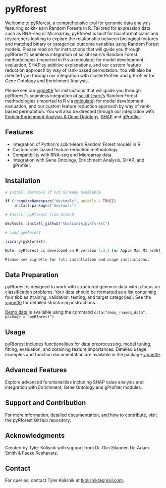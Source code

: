 # pyRforest

Welcome to pyRforest, a comprehensive tool for genomic data analysis featuring scikit-learn Random Forests in R. Tailored for expression data, such as RNA-seq or Microarray, pyRforest is built for bioinformaticians and researchers looking to explore the relationship between biological features and matched binary or categorical outcome variables using Random Forest models. Please read on for instructions that will guide you through pyRforest's seamless integration of scikit-learn's Random Forest methodologies (imported to R via reticulate) for model development, evaluation, SHAPley additive explanations, and our custom feature reduction approach by way of rank-based permutation. You will also be directed you through our integration with clusterProfiler and g:Profiler for Gene Ontology and Enrichment Analysis.

Please see our [vignette](https://github.com/tkolisnik/pyRforest/blob/main/vignettes/pyRforest-vignette.pdf) for instructions that will guide you through pyRforest's seamless integration of [scikit-learn's](https://scikit-learn.org/stable/common_pitfalls.html) Random Forest methodologies (imported to R via [reticulate](https://rstudio.github.io/reticulate/)) for model development, evaluation, and our custom feature reduction approach by way of rank-based permutation. You will also be directed through our integration with [Enrichr Enrichment Analysis & Gene Ontology](https://maayanlab.cloud/Enrichr/), [SHAP](https://shap.readthedocs.io/en/latest/) and [gProfiler](https://biit.cs.ut.ee/gprofiler/gost).

## Features

- Integration of Python's scikit-learn Random Forest models in R.
- Custom rank-based feature reduction methodology.
- Compatibility with RNA-seq and Microarray data.
- Integration with Gene Ontology, Enrichment Analysis, SHAP, and gProfiler.

## Installation

```r
# Install devtools if not already available

if (!requireNamespace("devtools", quietly = TRUE))
    install.packages("devtools")

# Install pyRforest from GitHub

devtools::install_github("tkolisnik/pyRforest")

# Load pyRforest

library(pyRforest)

Note: pyRforest is developed on R version 4.3.1 for Apple Mac M1 arm64 architecture. It also works on Windows (intel x64) and Linux. 

Please see vignette for full installation and usage instructions. 

```

## Data Preparation

pyRforest is designed to work with structured genomic data with a focus on classification problems. Your data should be formatted as a list containing four tibbles (training, validation, testing, and target categories). See the [vignette](https://github.com/tkolisnik/pyRforest/blob/main/vignettes/pyRforest-vignette.pdf) for detailed structuring instructions.

[Demo data](https://github.com/tkolisnik/pyRforest/blob/main/data/demo_rnaseq_data.RData) is available using the command <code>data("demo_rnaseq_data", package = "pyRforest")</code>

## Usage

pyRforest includes functionalities for data preprocessing, model tuning, fitting, evaluation, and obtaining feature importances. Detailed usage examples and function documentation are available in the package [vignette](https://github.com/tkolisnik/pyRforest/blob/main/vignettes/pyRforest-vignette.pdf).

## Advanced Features

Explore advanced functionalities including SHAP value analysis and integration with Enrichment, Gene Ontology and gProfiler modules.

## Support and Contribution

For more information, detailed documentation, and how to contribute, visit the pyRforest GitHub repository.

## Acknowledgments

Created by Tyler Kolisnik with support from Dr. Olin Silander, Dr. Adam Smith & Faeze Keshavarz.

## Contact

For queries, contact Tyler Kolisnik at tkolisnik@gmail.com.
